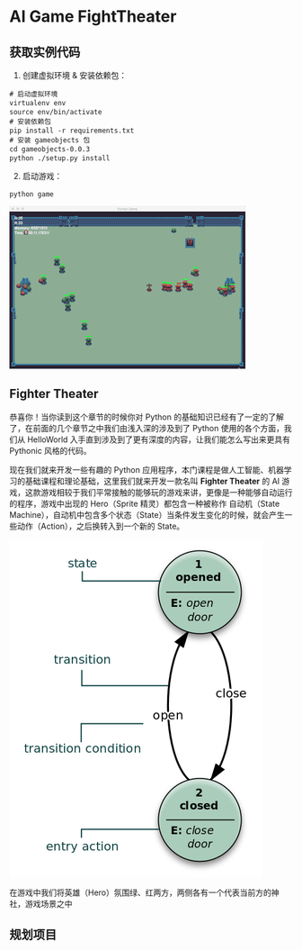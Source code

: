 # AI Game FightTheater



## 获取实例代码

1. 创建虚拟环境 & 安装依赖包：


``` shell
# 启动虚拟环境
virtualenv env
source env/bin/activate
# 安装依赖包
pip install -r requirements.txt
# 安装 gameobjects 包
cd gameobjects-0.0.3
python ./setup.py install
```

2. 启动游戏：

``` shell
python game
```


![show](project-game/pic.gif)



## Fighter Theater

恭喜你！当你读到这个章节的时候你对 Python 的基础知识已经有了一定的了解了，在前面的几个章节之中我们由浅入深的涉及到了 Python 使用的各个方面，我们从 HelloWorld 入手直到涉及到了更有深度的内容，让我们能怎么写出来更具有 Pythonic 风格的代码。

现在我们就来开发一些有趣的 Python 应用程序，本门课程是做人工智能、机器学习的基础课程和理论基础，这里我们就来开发一款名叫 **Fighter Theater** 的 AI 游戏，这款游戏相较于我们平常接触的能够玩的游戏来讲，更像是一种能够自动运行的程序，游戏中出现的 Hero（Sprite 精灵）都包含一种被称作 自动机（State Machine），自动机中包含多个状态（State）当条件发生变化的时候，就会产生一些动作（Action），之后换转入到一个新的 State。

![fsm](project-game/fsm.png)

在游戏中我们将英雄（Hero）氛围绿、红两方，两侧各有一个代表当前方的神社，游戏场景之中



## 规划项目


